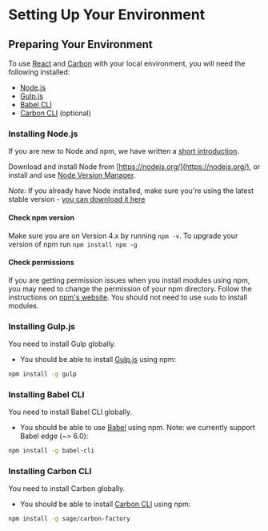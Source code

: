 # Setting Up Your Environment

## Preparing Your Environment

To use [React](http://facebook.github.io/react/) and [Carbon](https://github.com/sage/carbon) with your local environment, you will need the following installed:

* [Node.js](https://nodejs.org/)
* [Gulp.js](http://gulpjs.com/)
* [Babel CLI](https://babeljs.io/)
* [Carbon CLI](https://github.com/sage/carbon-factory) (optional)

### Installing Node.js

If you are new to Node and npm, we have written a [short introduction](https://github.com/Sage/carbon/blob/master/docs/guides/an-introduction-to-node-and-npm.md).

Download and install Node from [https://nodejs.org/](https://nodejs.org/), or install and use [Node Version Manager](https://github.com/creationix/nvm).

*Note:* If you already have Node installed, make sure you're using the latest stable version - [you can download it here](https://nodejs.org)

#### Check npm version

Make sure you are on Version 4.x by running `npm -v`. To upgrade your version of npm run `npm install npm -g`

#### Check permissions

If you are getting permission issues when you install modules using npm, you may need to change the permission of your npm directory. Follow the instructions on [npm's website](https://docs.npmjs.com/getting-started/fixing-npm-permissions). You should not need to use `sudo` to install modules.

### Installing Gulp.js

You need to install Gulp globally.

* You should be able to install [Gulp.js](http://gulpjs.com/) using npm:

```bash
npm install -g gulp
```

### Installing Babel CLI

You need to install Babel CLI globally.

* You should be able to use [Babel](https://babeljs.io/) using npm. Note: we currently support Babel edge (~> 6.0):

```bash
npm install -g babel-cli
```

### Installing Carbon CLI

You need to install Carbon globally.

* You should be able to install [Carbon CLI](https://github.com/sage/carbon-factory) using npm:

```bash
npm install -g sage/carbon-factory
```
